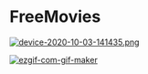 # FreeMovies

[![device-2020-10-03-141435.png](https://i.postimg.cc/Kj3QhzQV/device-2020-10-03-141435.png)](https://postimg.cc/kR9Wx70F)

<a href='https://postimg.cc/0K2Dq0qS' target='_blank'><img src='https://i.postimg.cc/0K2Dq0qS/ezgif-com-gif-maker.gif' border='0' alt='ezgif-com-gif-maker'/></a>
